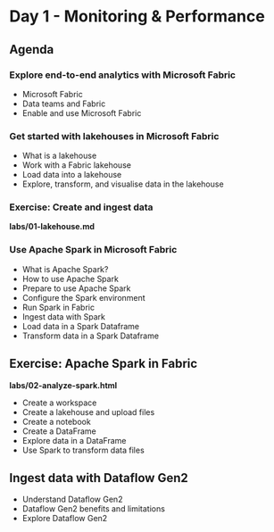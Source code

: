 # Day 1 - Monitoring & Performance

## Agenda

### Explore end-to-end analytics with Microsoft Fabric
- Microsoft Fabric
- Data teams and Fabric
- Enable and use Microsoft Fabric

### Get started with lakehouses in Microsoft Fabric
- What is a lakehouse
- Work with a Fabric lakehouse
- Load data into a lakehouse
- Explore, transform, and visualise data in the lakehouse

### Exercise: Create and ingest data
**labs/01-lakehouse.md**

### Use Apache Spark in Microsoft Fabric
- What is Apache Spark?
- How to use Apache Spark
- Prepare to use Apache Spark
- Configure the Spark environment
- Run Spark in Fabric
- Ingest data with Spark
- Load data in a Spark Dataframe
- Transform data in a Spark Dataframe

## Exercise: Apache Spark in Fabric
**labs/02-analyze-spark.html**

- Create a workspace
- Create a lakehouse and upload files
- Create a notebook
- Create a DataFrame
- Explore data in a DataFrame
- Use Spark to transform data files

## Ingest data with Dataflow Gen2
- Understand Dataflow Gen2
- Dataflow Gen2 benefits and limitations
- Explore Dataflow Gen2